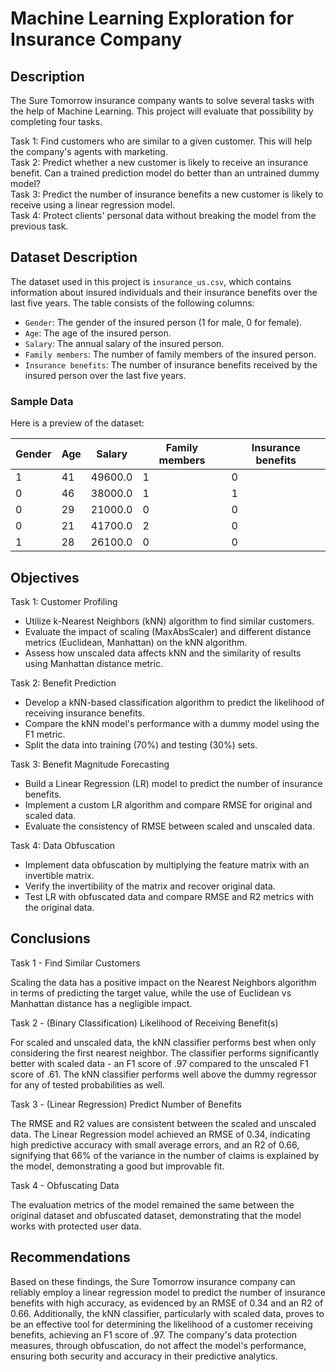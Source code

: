 # Machine Learning Exploration for Insurance Company

## Description

The Sure Tomorrow insurance company wants to solve several tasks with the help of Machine Learning. This project will evaluate that possibility by completing four tasks.

Task 1: Find customers who are similar to a given customer. This will help the company's agents with marketing.  
Task 2: Predict whether a new customer is likely to receive an insurance benefit. Can a trained prediction model do better than an untrained dummy model?  
Task 3: Predict the number of insurance benefits a new customer is likely to receive using a linear regression model.  
Task 4: Protect clients' personal data without breaking the model from the previous task.  

## Dataset Description

The dataset used in this project is `insurance_us.csv`, which contains information about insured individuals and their insurance benefits over the last five years. The table consists of the following columns:

- `Gender`: The gender of the insured person (1 for male, 0 for female).
- `Age`: The age of the insured person.
- `Salary`: The annual salary of the insured person.
- `Family members`: The number of family members of the insured person.
- `Insurance benefits`: The number of insurance benefits received by the insured person over the last five years.

### Sample Data

Here is a preview of the dataset:

| Gender | Age | Salary  | Family members | Insurance benefits |
|--------|-----|---------|----------------|--------------------|
| 1      | 41  | 49600.0 | 1              | 0                  |
| 0      | 46  | 38000.0 | 1              | 1                  |
| 0      | 29  | 21000.0 | 0              | 0                  |
| 0      | 21  | 41700.0 | 2              | 0                  |
| 1      | 28  | 26100.0 | 0              | 0                  |

## Objectives

Task 1: Customer Profiling

- Utilize k-Nearest Neighbors (kNN) algorithm to find similar customers.
- Evaluate the impact of scaling (MaxAbsScaler) and different distance metrics (Euclidean, Manhattan) on the kNN algorithm.
- Assess how unscaled data affects kNN and the similarity of results using Manhattan distance metric.

Task 2: Benefit Prediction

- Develop a kNN-based classification algorithm to predict the likelihood of receiving insurance benefits.
- Compare the kNN model's performance with a dummy model using the F1 metric.
- Split the data into training (70%) and testing (30%) sets.

Task 3: Benefit Magnitude Forecasting

- Build a Linear Regression (LR) model to predict the number of insurance benefits.
- Implement a custom LR algorithm and compare RMSE for original and scaled data.
- Evaluate the consistency of RMSE between scaled and unscaled data.

Task 4: Data Obfuscation

- Implement data obfuscation by multiplying the feature matrix with an invertible matrix.
- Verify the invertibility of the matrix and recover original data.
- Test LR with obfuscated data and compare RMSE and R2 metrics with the original data.

## Conclusions

Task 1 - Find Similar Customers

Scaling the data has a positive impact on the Nearest Neighbors algorithm in terms of predicting the target value, while the use of Euclidean vs Manhattan distance has a negligible impact.

Task 2 - (Binary Classification) Likelihood of Receiving Benefit(s)

For scaled and unscaled data, the kNN classifier performs best when only considering the first nearest neighbor. The classifier performs significantly better with scaled data - an F1 score of .97 compared to the unscaled F1 score of .61. The kNN classifier performs well above the dummy regressor for any of tested probabilities as well.

Task 3 - (Linear Regression) Predict Number of Benefits

The RMSE and R2 values are consistent between the scaled and unscaled data. The Linear Regression model achieved an RMSE of 0.34, indicating high predictive accuracy with small average errors, and an R2 of 0.66, signifying that 66% of the variance in the number of claims is explained by the model, demonstrating a good but improvable fit.

Task 4 - Obfuscating Data

The evaluation metrics of the model remained the same between the original dataset and obfuscated dataset, demonstrating that the model works with protected user data.

## Recommendations

Based on these findings, the Sure Tomorrow insurance company can reliably employ a linear regression model to predict the number of insurance benefits with high accuracy, as evidenced by an RMSE of 0.34 and an R2 of 0.66. Additionally, the kNN classifier, particularly with scaled data, proves to be an effective tool for determining the likelihood of a customer receiving benefits, achieving an F1 score of .97. The company's data protection measures, through obfuscation, do not affect the model's performance, ensuring both security and accuracy in their predictive analytics.
